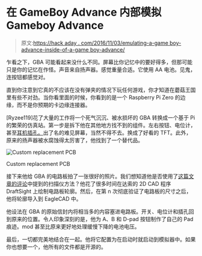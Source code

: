 # 在 GameBoy Advance 内部模拟 Gameboy Advance

> 原文:[https://hack aday . com/2016/11/03/emulating-a-game boy-advance-inside-of-a-game boy-advance/](https://hackaday.com/2016/11/03/emulating-a-gameboy-advance-inside-of-a-gameboy-advance/)

乍看之下，GBA 可能看起来没什么不同。屏幕比你记忆中的要好得多，但那可能只是你的记忆在作怪。声音来自扬声器。感觉重量合适。它使用 AA 电池。见鬼，连按钮都感觉对。

直到你注意到它真的不应该在没有弹夹的情况下玩任何游戏，你才知道在蘑菇王国里有些不对劲。当你看里面的时候，你看到的是一个 Raspberry Pi Zero 的边缘，而不是你预期的卡边缘连接器。

[Ryzee119]花了大量的工作将一个死气沉沉、被水损坏的 GBA 转换成一个基于 Pi 的繁荣的仿真站。第一步是拆下他在其他地方找不到的组件。左右按钮、电位计，甚至[耳机插孔。](http://hackaday.com/2016/10/25/death-to-the-3-5mm-audio-jack-long-live-wireless/)出了名的难见屏幕，当然不得不去。换成了好看的 TFT。此外，原来的扬声器被水腐蚀得太厉害了，他找到了一个替代品。

![Custom replacement PCB](../Images/ffa4b4a3812ca211619abdebc8fcb7a3.png)

Custom replacement PCB

接下来他给 GBA 的电路板拍了一张很好的照片。我们想知道他是否使用了[这篇文章的评论](http://hackaday.com/2016/05/06/up-your-cad-game-with-good-reference-photos/)中提到的扫描仪方法？他花了很多时间在达索的 2D CAD 程序 DraftSight 上绘制电路板轮廓。然后，在第 n 次彻底验证了电路板的尺寸之后，他将轮廓导入到 EagleCAD 中。

他设法在 GBA 的原始信封内将相当多的内容塞进电路板。开关、电位计和插孔回到原来的位置。令人印象深刻的是，他为 A、B 和 D-pad 按钮制作了自己的 Pad 痕迹。mod 甚至比原来更好地处理缓慢下降的电池电压。

最后，一切都完美地结合在一起。他将它配置为在启动时就启动到模拟器中。如果你也想要一个，他所有的文件都是开源的。